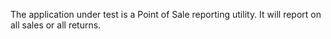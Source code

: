 <!--bl
    (filemeta
        (title "The application under test")
    )
/bl-->

The application under test is a Point of Sale reporting utility. It will report on all sales or all returns.

<!--bl
    (section "./pointOfSaleDataUtilityFactoryBuilder.md")
    (section "./salesReporterFactory.md")
    (section "./reportDataBuilderFactory.md")
/bl-->